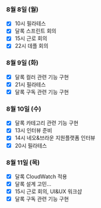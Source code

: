 ### 8월 8일 (월)
- [x] 10시 필라테스
- [x] 달록 스프린트 회의
- [x] 15시 근로 회의
- [x] 22시 데플 회의

### 8월 9일 (화)
- [x] 달록 컬러 관련 기능 구현
- [x] 21시 필라테스
- [x] 달록 구독 관련 기능 구현

### 8월 10일 (수)
- [x] 달록 카테고리 관련 기능 구현
- [x] 13시 인터뷰 준비
- [x] 14시 네오&브라운 지원플랫폼 인터뷰
- [x] 20시 필라테스

### 8월 11일 (목)
- [x] 달록 CloudWatch 적용
- [x] 달록 설계 고민...
- [x] 15시 근로 회의, UI&UX 워크샵
- [x] 달록 구독 관련 기능 구현
